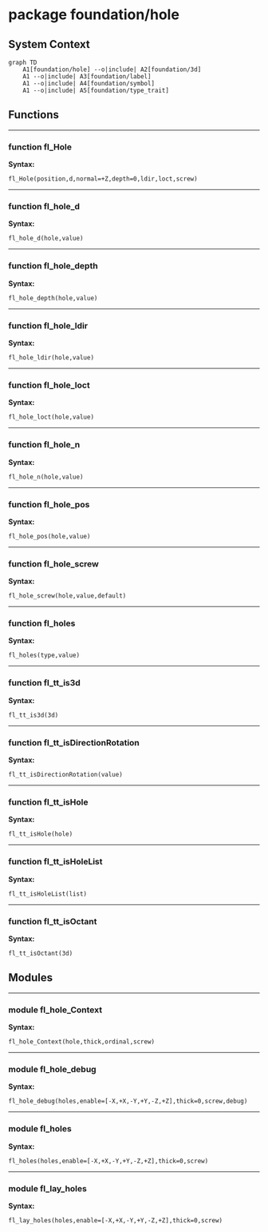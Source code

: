 # package foundation/hole


## System Context

```mermaid
graph TD
    A1[foundation/hole] --o|include| A2[foundation/3d]
    A1 --o|include| A3[foundation/label]
    A1 --o|include| A4[foundation/symbol]
    A1 --o|include| A5[foundation/type_trait]
```

## Functions


---

### function fl_Hole

__Syntax:__

    fl_Hole(position,d,normal=+Z,depth=0,ldir,loct,screw)

---

### function fl_hole_d

__Syntax:__

    fl_hole_d(hole,value)

---

### function fl_hole_depth

__Syntax:__

    fl_hole_depth(hole,value)

---

### function fl_hole_ldir

__Syntax:__

    fl_hole_ldir(hole,value)

---

### function fl_hole_loct

__Syntax:__

    fl_hole_loct(hole,value)

---

### function fl_hole_n

__Syntax:__

    fl_hole_n(hole,value)

---

### function fl_hole_pos

__Syntax:__

    fl_hole_pos(hole,value)

---

### function fl_hole_screw

__Syntax:__

    fl_hole_screw(hole,value,default)

---

### function fl_holes

__Syntax:__

    fl_holes(type,value)

---

### function fl_tt_is3d

__Syntax:__

    fl_tt_is3d(3d)

---

### function fl_tt_isDirectionRotation

__Syntax:__

    fl_tt_isDirectionRotation(value)

---

### function fl_tt_isHole

__Syntax:__

    fl_tt_isHole(hole)

---

### function fl_tt_isHoleList

__Syntax:__

    fl_tt_isHoleList(list)

---

### function fl_tt_isOctant

__Syntax:__

    fl_tt_isOctant(3d)

## Modules


---

### module fl_hole_Context

__Syntax:__

    fl_hole_Context(hole,thick,ordinal,screw)

---

### module fl_hole_debug

__Syntax:__

    fl_hole_debug(holes,enable=[-X,+X,-Y,+Y,-Z,+Z],thick=0,screw,debug)

---

### module fl_holes

__Syntax:__

    fl_holes(holes,enable=[-X,+X,-Y,+Y,-Z,+Z],thick=0,screw)

---

### module fl_lay_holes

__Syntax:__

    fl_lay_holes(holes,enable=[-X,+X,-Y,+Y,-Z,+Z],thick=0,screw)

